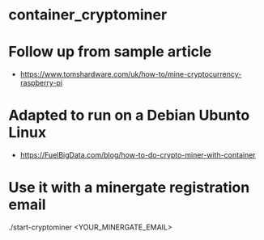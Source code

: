 # container_cryptominer

  # Follow up from sample article 
  - https://www.tomshardware.com/uk/how-to/mine-cryptocurrency-raspberry-pi

  # Adapted to run on a Debian Ubunto Linux
  - https://FuelBigData.com/blog/how-to-do-crypto-miner-with-container

  # Use it with a minergate registration email

  ./start-cryptominer <YOUR_MINERGATE_EMAIL>


